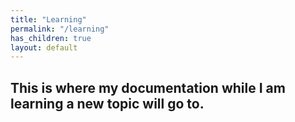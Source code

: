 ```yaml
---
title: "Learning"
permalink: "/learning"
has_children: true
layout: default
---
```


## This is where my documentation while I am learning a new topic will go to. 
